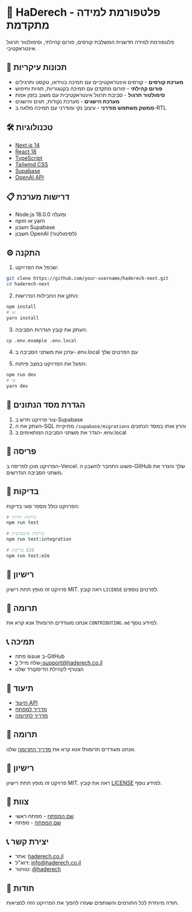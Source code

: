 # 🌟 HaDerech - פלטפורמת למידה מתקדמת

פלטפורמת למידה חדשנית המשלבת קורסים, פורום קהילתי, וסימולטור תרגול אינטראקטיבי.

## 🚀 תכונות עיקריות

- **מערכת קורסים** - קורסים אינטראקטיביים עם תמיכה בווידאו, טקסט ותרגילים
- **פורום קהילתי** - פורום מתקדם עם תמיכה בקטגוריות, תגיות וחיפוש
- **סימולטור תרגול** - סביבת תרגול אינטראקטיבית עם משוב בזמן אמת
- **מערכת הישגים** - מערכת נקודות, תגים והישגים
- **ממשק משתמש מודרני** - עיצוב נקי ומודרני עם תמיכה מלאה ב-RTL

## 🛠 טכנולוגיות

- [Next.js 14](https://nextjs.org/)
- [React 18](https://reactjs.org/)
- [TypeScript](https://www.typescriptlang.org/)
- [Tailwind CSS](https://tailwindcss.com/)
- [Supabase](https://supabase.com/)
- [OpenAI API](https://openai.com/api/)

## 📋 דרישות מערכת

- Node.js 18.0.0 ומעלה
- npm או yarn
- חשבון Supabase
- חשבון OpenAI (לסימולטור)

## ⚙️ התקנה

1. שכפל את הפרויקט:

```bash
git clone https://github.com/your-username/haderech-next.git
cd haderech-next
```

2. התקן את החבילות הנדרשות:

```bash
npm install
# או
yarn install
```

3. העתק את קובץ הגדרות הסביבה:

```bash
cp .env.example .env.local
```

4. עדכן את משתני הסביבה ב-.env.local עם הפרטים שלך

5. הפעל את הפרויקט במצב פיתוח:

```bash
npm run dev
# או
yarn dev
```

## 🔧 הגדרת מסד הנתונים

1. צור פרויקט חדש ב-Supabase
2. העתק את ה-SQL מתיקיית `/supabase/migrations` והרץ אותו במסד הנתונים
3. הגדר את משתני הסביבה המתאימים ב-.env.local

## 🚀 פריסה

הפרויקט מוכן לפריסה ב-Vercel. פשוט התחבר לחשבון ה-GitHub שלך והגדר את משתני הסביבה הנדרשים.

## 🧪 בדיקות

הפרויקט כולל מספר סוגי בדיקות:

```bash
# בדיקות יחידה
npm run test

# בדיקות אינטגרציה
npm run test:integration

# בדיקות E2E
npm run test:e2e
```

## 📝 רישיון

פרויקט זה מופץ תחת רישיון MIT. ראה קובץ `LICENSE` לפרטים נוספים.

## 👥 תרומה

אנחנו מעודדים תרומות! אנא קרא את `CONTRIBUTING.md` למידע נוסף.

## 📞 תמיכה

- פתח issue ב-GitHub
- שלח מייל ל-support@haderech.co.il
- הצטרף לקהילת הדיסקורד שלנו

## 📝 תיעוד

- [תיעוד API](/docs/api.md)
- [מדריך למפתח](/docs/developer.md)
- [מדריך לתרומה](/docs/contributing.md)

## 🤝 תרומה

אנחנו מעודדים תרומות! אנא קרא את [מדריך התרומה](/docs/contributing.md) שלנו.

## 📄 רישיון

פרויקט זה מופץ תחת רישיון MIT. ראה את קובץ [LICENSE](LICENSE) למידע נוסף.

## 👥 צוות

- [שם המפתח](https://github.com/username) - מפתח ראשי
- [שם המפתח](https://github.com/username) - מפתח

## 📞 יצירת קשר

- אתר: [haderech.co.il](https://haderech.co.il)
- דוא"ל: info@haderech.co.il
- טוויטר: [@haderech](https://twitter.com/haderech)

## 🙏 תודות

תודה מיוחדת לכל התורמים והשותפים שעזרו להפוך את הפרויקט הזה למציאות.
